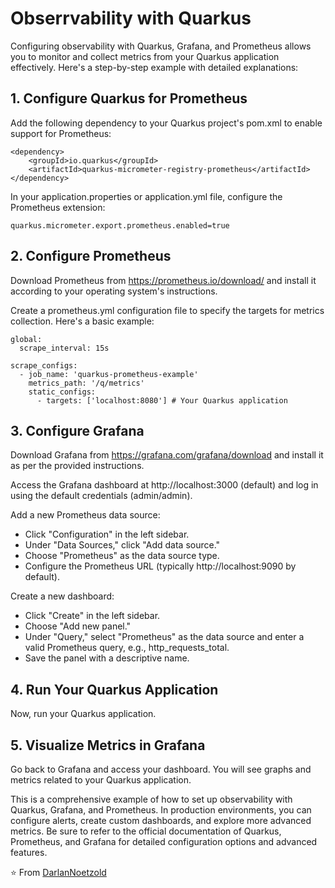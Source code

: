 # Obserrvability with Quarkus

Configuring observability with Quarkus, Grafana, and Prometheus allows you to monitor and collect metrics from your Quarkus application effectively. Here's a step-by-step example with detailed explanations:

## 1. Configure Quarkus for Prometheus

Add the following dependency to your Quarkus project's pom.xml to enable support for Prometheus:
```
<dependency>
    <groupId>io.quarkus</groupId>
    <artifactId>quarkus-micrometer-registry-prometheus</artifactId>
</dependency>
```
In your application.properties or application.yml file, configure the Prometheus extension:
```
quarkus.micrometer.export.prometheus.enabled=true
```
## 2. Configure Prometheus

Download Prometheus from https://prometheus.io/download/ and install it according to your operating system's instructions.

Create a prometheus.yml configuration file to specify the targets for metrics collection. Here's a basic example:

```
global:
  scrape_interval: 15s

scrape_configs:
  - job_name: 'quarkus-prometheus-example'
    metrics_path: '/q/metrics'
    static_configs:
      - targets: ['localhost:8080'] # Your Quarkus application
```

## 3. Configure Grafana

Download Grafana from https://grafana.com/grafana/download and install it as per the provided instructions.

Access the Grafana dashboard at http://localhost:3000 (default) and log in using the default credentials (admin/admin).

Add a new Prometheus data source:

* Click "Configuration" in the left sidebar.
* Under "Data Sources," click "Add data source."
* Choose "Prometheus" as the data source type.
* Configure the Prometheus URL (typically http://localhost:9090 by default).


Create a new dashboard:

* Click "Create" in the left sidebar.
* Choose "Add new panel."
* Under "Query," select "Prometheus" as the data source and enter a valid Prometheus query, e.g., http_requests_total.
* Save the panel with a descriptive name.

## 4. Run Your Quarkus Application

Now, run your Quarkus application.

## 5. Visualize Metrics in Grafana

Go back to Grafana and access your dashboard. You will see graphs and metrics related to your Quarkus application.

This is a comprehensive example of how to set up observability with Quarkus, Grafana, and Prometheus. In production environments, you can configure alerts, create custom dashboards, and explore more advanced metrics. Be sure to refer to the official documentation of Quarkus, Prometheus, and Grafana for detailed configuration options and advanced features.














⭐️ From [DarlanNoetzold](https://github.com/DarlanNoetzold)

